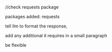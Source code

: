 //check requests package

packages added:
requests


tell llm to format the response, 

add any additional it requires in a small paragraph

be flexible